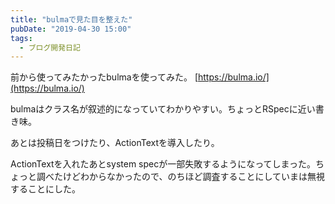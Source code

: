 ```yaml
---
title: "bulmaで見た目を整えた"
pubDate: "2019-04-30 15:00"
tags:
  - ブログ開発日記
---
```


前から使ってみたかったbulmaを使ってみた。
[https://bulma.io/](https://bulma.io/)

bulmaはクラス名が叙述的になっていてわかりやすい。ちょっとRSpecに近い書き味。

あとは投稿日をつけたり、ActionTextを導入したり。

ActionTextを入れたあとsystem specが一部失敗するようになってしまった。ちょっと調べたけどわからなかったので、のちほど調査することにしていまは無視することにした。
